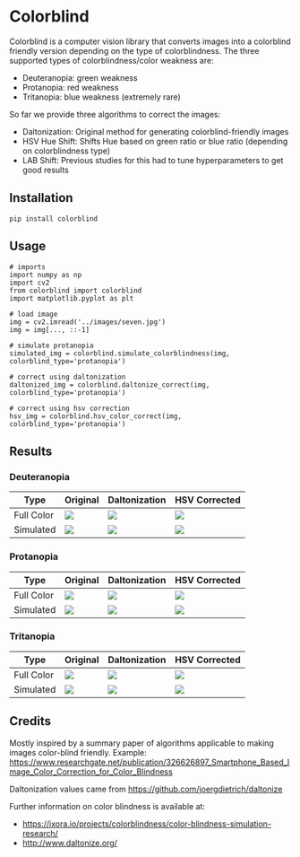 # Colorblind

Colorblind is a computer vision library that converts images into a
colorblind friendly version depending on the type of colorblindness.
The three supported types of colorblindness/color weakness are:

* Deuteranopia: green weakness
* Protanopia: red weakness
* Tritanopia: blue weakness (extremely rare)

So far we provide three algorithms to correct the images:

* Daltonization: Original method for generating colorblind-friendly images
* HSV Hue Shift: Shifts Hue based on green ratio or blue ratio (depending on colorblindness type)
* LAB Shift: Previous studies for this had to tune hyperparameters to get good results


## Installation

```
pip install colorblind
```

## Usage
```
# imports
import numpy as np
import cv2
from colorblind import colorblind
import matplotlib.pyplot as plt

# load image
img = cv2.imread('../images/seven.jpg')
img = img[..., ::-1]

# simulate protanopia
simulated_img = colorblind.simulate_colorblindness(img, colorblind_type='protanopia')

# correct using daltonization
daltonized_img = colorblind.daltonize_correct(img, colorblind_type='protanopia')

# correct using hsv correction
hsv_img = colorblind.hsv_color_correct(img, colorblind_type='protanopia')
```

## Results

### Deuteranopia
| Type | Original | Daltonization | HSV Corrected |
|----------|------------|---------------|---------------|
| Full Color |![](images/seven.jpg) | ![](images/duteranopia_daltonized_img.jpg) | ![](images/protanopia_hsv_img.jpg) |
| Simulated | ![](images/duteranopia_img.jpg) | ![](images/duteranopia_daltonized_view_img.jpg) | ![](images/duteranopia_hsv_view_img.jpg) |

### Protanopia
| Type | Original | Daltonization | HSV Corrected |
|----------|------------|---------------|---------------|
| Full Color |![](images/seven.jpg) | ![](images/protanopia_daltonized_img.jpg) | ![](images/protanopia_hsv_img.jpg) |
| Simulated | ![](images/protanopia_img.jpg) | ![](images/protanopia_daltonized_view_img.jpg) | ![](images/protanopia_hsv_view_img.jpg) |

### Tritanopia
| Type | Original | Daltonization | HSV Corrected |
|----------|------------|---------------|---------------|
| Full Color |![](images/seven.jpg) | ![](images/tritanopia_daltonized_img.jpg) | ![](images/tritanopia_hsv_img.jpg) |
| Simulated | ![](images/tritanopia_img.jpg) | ![](images/tritanopia_daltonized_view_img.jpg) | ![](images/tritanopia_hsv_view_img.jpg) |

## Credits

Mostly inspired by a summary paper of algorithms applicable to making images color-blind friendly.
Example: https://www.researchgate.net/publication/326626897_Smartphone_Based_Image_Color_Correction_for_Color_Blindness

Daltonization values came from https://github.com/joergdietrich/daltonize

Further information on color blindness is available at:
* https://ixora.io/projects/colorblindness/color-blindness-simulation-research/
* http://www.daltonize.org/
